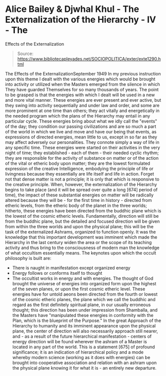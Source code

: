 # Alice Bailey & Djwhal Khul - The Externalization of the Hierarchy - IV - The
Effects of the Externalization

> Source: https://www.bibliotecapleyades.net/SOCIOPOLITICA/exter/exte1290.html

The Effects of the ExternalizationSeptember
1949
In my previous instruction upon this theme I dealt with the various energies which
would be brought into activity or utilized when the Masters emerged from the silence in
which They have guarded Themselves for so many thousands of years. The point to be grasped
is that the energies with which I dealt will be used in a new and more vital manner. These
energies are ever present and ever active, but they swing into activity sequentially and
under law and order, and some are more prominent at one time than others; they act vitally
and energetically in the needed program which the plans of the Hierarchy may entail in
any particular cycle.
These energies bring about what we idly call the "events" of the day; they
condition our passing civilizations and are so much a part of the world in which we live
and move and have our being that events, as expressions of directed energies, mean little
to us, except in so far as they may affect adversely our personalities. They connote
simply a way of life in any specific time. These energies were started on their activities
in the very night of time; they established - each of them - their needed cyclic rhythm;
they are responsible for the activity of substance on matter or of the action of the vital
or etheric body upon matter; they are the lowest formulated expression of the creative
Intelligence, embodying the principle of life or livingness because they essentially are
life itself and life in action. Forget not that dense matter is not a principle; it is
only that which is responsive to the creative principle.
When, however, the externalization of the Hierarchy begins to take place (and it will
be spread over quite a long [674] period of time), the impact of these substantial
energies on matter will be radically altered because they will be - for the first time in
history - directed from etheric levels, from the etheric body of the planet in the three
worlds; hitherto, these energies have been directed from the buddhic plane which is the
lowest of the cosmic etheric levels. Fundamentally, direction will still be from the
buddhic plane, but the detailed and focused direction will be given from within the three
worlds and upon the physical plane; this will be the task of the externalized Ashrams,
organized to function openly.
It was the
knowledge that this important development was imminent which made the Hierarchy in the
last century widen the area or the scope of its teaching activity and thus bring to the
consciousness of modern man the knowledge of what occultism essentially means. The
keynotes upon which the occult philosophy is built are:
- There is naught in manifestation except organized energy
- Energy follows or conforms itself to thought
- The occultist works in energy and with energies.
The thought of God brought the universe of energies into organized form upon the
highest of the seven planes, or upon the first cosmic etheric level. These energies have
for untold aeons been directed from the fourth or lowest of the cosmic etheric planes, the
plane which we call the buddhic and regard as the first definitely spiritual plane, in our
usually erroneous thought; this direction has been under impression from Shamballa, and
the Masters have "manipulated these energies in conformity with the Plan, which is
the blueprint of the Purpose."
In the great Approach of the Hierarchy to humanity and its imminent appearance upon the
physical plane, the center of direction will also necessarily approach still nearer, and -
as a result of the future hierarchical manifestation - centers of energy direction will be
found wherever the ashram of a Master is located in any part of the world. This is a
statement [675] of profound significance; it is an indication of hierarchical policy and a
mode whereby modern science (working as it does with energies) can be brought into
cooperative association and relation with an ashram upon the physical plane knowing it for
what it is - an entirely new departure.
